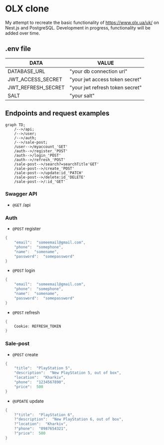 # OLX clone

My attempt to recreate the basic functionality of https://www.olx.ua/uk/ on Nest.js and PostgreSQL.
Development in progress, functionality will be added over time.

## .env file

| DATA               | VALUE                           |
| ------------------ | ------------------------------- |
| DATABASE_URL       | "your db connection url"        |
| JWT_ACCESS_SECRET  | "your jwt access token secret"  |
| JWT_REFRESH_SECRET | "your jwt refresh token secret" |
| SALT               | "your salt"                     |

## Endpoints and request examples

```mermaid
graph TD;
    /-->/api;
    /-->/user;
    /-->/auth;
    /-->/sale-post;
    /user-->/myaccount_'GET'
    /auth-->/register_'POST'
    /auth-->/login_'POST'
    /auth-->/refresh_'POST'
    /sale-post-->/search?=searchTitle'GET'
    /sale-post-->/create_'POST'
    /sale-post-->/update:id_'PATCH'
    /sale-post-->/delete:id_'DELETE'
    /sale-post-->/:id_'GET'
```

### Swagger API

- `@GET` /api

### Auth

- `@POST` register

```go
{
	"email":  "someemail@gmail.com",
	"phone":  "somephone",
	"name":  "somename",
	"password":  "somepassword"
}
```

- `@POST` login

```go
{
	"email":  "someemail@gmail.com",
	"phone":  "somephone",
	"name":  "somename",
	"password":  "somepassword"
}
```

- `@POST` refresh

```go
{
	Cookie: REFRESH_TOKEN
}
```

### Sale-post

- `@POST` create

```go
{
	"title":  "PlayStation 5",
	"description":  "New PlayStation 5, out of box",
	"location":  "Kharkiv",
	"phone":  "1234567890",
	"price":  500
}
```

- `@UPDATE` update

```go
{
	?"title":  "PlayStation 6",
	?"description":  "New PlayStation 6, out of box",
	?"location":  "Kharkiv",
	?"phone":  "0987654321",
	?"price":  500
}
```
